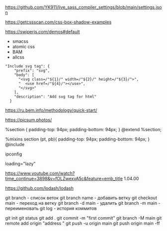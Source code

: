 <!-- settings.json -->

https://github.com/YK911/live_sass_compiler_settings/blob/main/settings.json

<!-- Тени -->

https://getcssscan.com/css-box-shadow-examples

<!-- swiperjs -->

https://swiperjs.com/demos#default

<!-- Методолигии css -->

- smacss
- atomic css
- BAM
- allcss

<!-- Configure User Snippets для svg -->

    "Include svg tag": {
    	"prefix": "svg",
    	"body": [
    	  "<svg class=/"${1}/" width=/"${2}/" height=/"${3}/">",
    	  "  <use href=/"${4}/"></use>",
    	  "</svg>"
    	],
    	"description": "Add svg tag for html"
      }

<!-- Методология БЭМ -->

https://ru.bem.info/methodology/quick-start/

<!-- Рандомные фото -->

https://picsum.photos/

<!-- Переменные -->

%section {
padding-top: 94px;
padding-bottom: 94px;
}
@extend %section;

%mixins section (pt, pb){
padding-top: 94px;
padding-bottom: 94px;
}
@include

<!-- Сайт через телефон по wifi -->

ipconfig

<!-- Загрузка картинок -->

loading="lazy"

<!-- Про мексин -->

https://www.youtube.com/watch?time_continue=3898&v=fOLZwexvA5c&feature=emb_title
1.04.00

<!-- Библиотека lodash -->

https://github.com/lodash/lodash

<!-- Git -->
git branch - список веток
git branch name - добавить ветку
git checkout main - переход на ветку
git branch -d main - удалить
git branch -m main - переименовать
git log - история коммитов


git init
git status
git add .
git commit -m "first commit"
git branch -M main
git remote add origin "address "
git push -u origin main
git push origin main -ff